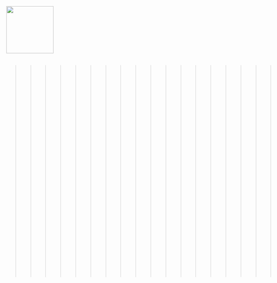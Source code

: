 
<div align="center">

<div align="left"> 
<br><br><br>
<img width=125 src="https://github.com/user-attachments/assets/ac9e8d63-721d-47a2-804d-8777838360b2"></img>

<div align="left"> 
<br>
  
>>>>>>>>>>>>>>>>>>>>>>>> responsive data labeling with [Torli0y ](http://142.93.132.7:8080/image)


</div>

</div>

</div>
<br><br><br>




<br>
